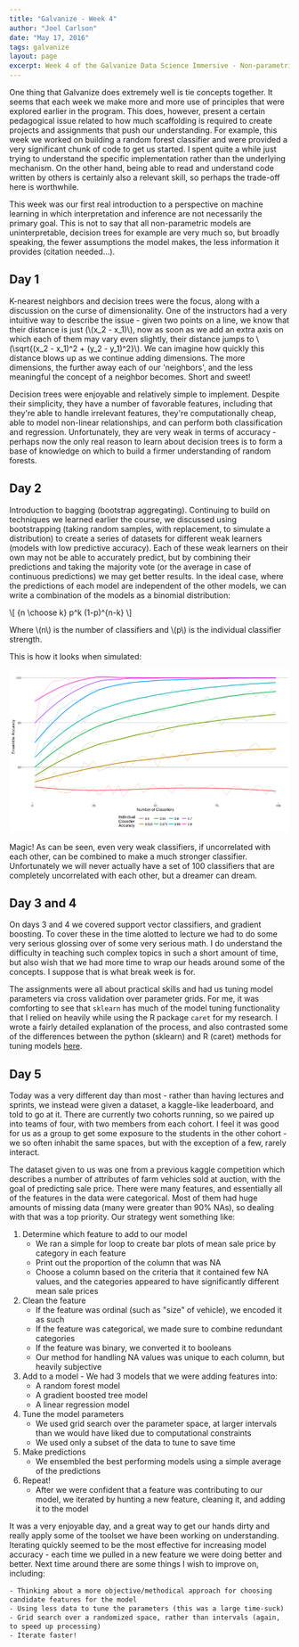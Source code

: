 ```yaml
---
title: "Galvanize - Week 4"
author: "Joel Carlson"
date: "May 17, 2016"
tags: galvanize
layout: page
excerpt: Week 4 of the Galvanize Data Science Immersive - Non-parametric learners  
---
```



One thing that Galvanize does extremely well is tie concepts together. It seems that each week we make more and more use of principles that were explored earlier in the program. This does, however, present a certain pedagogical issue related to how much scaffolding is required to create projects and assignments that push our understanding. For example, this week we worked on building a random forest classifier and were provided a very significant chunk of code to get us started. I spent quite a while just trying to understand the specific implementation rather than the underlying mechanism. On the other hand, being able to read and understand code written by others is certainly also a relevant skill, so perhaps the trade-off here is worthwhile.

This week was our first real introduction to a perspective on machine learning in which interpretation and inference are not necessarily the primary goal. This is not to say that all non-parametric models are uninterpretable, decision trees for example are very much so, but broadly speaking, the fewer assumptions the model makes, the less information it provides (citation needed...).

## Day 1

K-nearest neighbors and decision trees were the focus, along with a discussion on the curse of dimensionality. One of the instructors had a very intuitive way to describe the issue - given two points on a line, we know that their distance is just (\\(x_2 - x_1)\\), now as soon as we add an extra axis on which each of them may vary even slightly, their distance jumps to \\(\sqrt{(x_2 -  x_1)^2 + (y_2 - y_1)^2}\\). We can imagine how quickly this distance blows up as we continue adding dimensions. The more dimensions, the further away each of our 'neighbors', and the less meaningful the concept of a neighbor becomes. Short and sweet!

Decision trees were enjoyable and relatively simple to implement. Despite their simplicity, they have a number of favorable features, including that they're able to handle irrelevant features, they're computationally cheap, able to model non-linear relationships, and can perform both classification and regression. Unfortunately, they are very weak in terms of accuracy - perhaps now the only real reason to learn about decision trees is to form a base of knowledge on which to build a firmer understanding of random forests.  

## Day 2

Introduction to bagging (bootstrap aggregating). Continuing to build on techniques we learned earlier the course, we discussed using bootstrapping (taking random samples, with replacement, to simulate a distribution) to create a series of datasets for different weak learners (models with low predictive accuracy). Each of these weak learners on their own may not be able to accurately predict, but by combining their predictions and taking the majority vote (or the average in case of continuous predictions) we may get better results. In the ideal case, where the predictions of each model are independent of the other models, we can write a combination of the models as a binomial distribution:

\\[
{n \choose k} p^k (1-p)^{n-k}
\\]

Where \\(n\\) is the number of classifiers and \\(p\\) is the individual classifier strength.

This is how it looks when simulated:


<img src="https://raw.githubusercontent.com/joelcarlson/joelcarlson.github.io/master/figs/Galvanize/BinomSim.png"/>

Magic! As can be seen, even very weak classifiers, if uncorrelated with each other, can be combined to make a much stronger classifier. Unfortunately we will never actually have a set of 100 classifiers that are completely uncorrelated with each other, but a dreamer can dream.

## Day 3 and 4

On days 3 and 4 we covered support vector classifiers, and gradient boosting. To cover these in the time alotted to lecture we had to do some very serious glossing over of some very serious math. I do understand the difficulty in teaching such complex topics in such a short amount of time, but also wish that we had more time to wrap our heads around some of the concepts. I suppose that is what break week is for.

The assignments were all about practical skills and had us tuning model parameters via cross validation over parameter grids. For me, it was comforting to see that `sklearn` has much of the model tuning functionality that I relied on heavily while using the R package `caret` for my research. I wrote a fairly detailed explanation of the process, and also contrasted some of the differences between the python (sklearn) and R (caret) methods for tuning models [here](http://joelcarlson.me/2016/05/14/RvsPython-GridSearch/).

## Day 5

Today was a very different day than most - rather than having lectures and sprints, we instead were given a dataset, a kaggle-like leaderboard, and told to go at it. There are currently two cohorts running, so we paired up into teams of four, with two members from each cohort. I feel it was good for us as a group to get some exposure to the students in the other cohort - we so often inhabit the same spaces, but with the exception of a few, rarely interact.

The dataset given to us was one from a previous kaggle competition which describes a number of attributes of farm vehicles sold at auction, with the goal of predicting sale price. There were many features, and essentially all of the features in the data were categorical. Most of them had huge amounts of missing data (many were greater than 90% NAs), so dealing with that was a top priority. Our strategy went something like:

  1. Determine which feature to add to our model
      - We ran a simple for loop to create bar plots of mean sale price by category in each feature
      - Print out the proportion of the column that was NA
      - Choose a column based on the criteria that it contained few NA values, and the categories appeared to have significantly different mean sale prices
  2. Clean the feature
      - If the feature was ordinal (such as "size" of vehicle), we encoded it as such
      - If the feature was categorical, we made sure to combine redundant categories
      - If the feature was binary, we converted it to booleans
      - Our method for handling NA values was unique to each column, but heavily subjective
  3. Add to a model
    - We had 3 models that we were adding features into:
      - A random forest model
      - A gradient boosted tree model
      - A linear regression model
  4. Tune the model parameters
      - We used grid search over the parameter space, at larger intervals than we would have liked due to computational constraints
      - We used only a subset of the data to tune to save time
  5. Make predictions
      - We ensembled the best performing models using a simple average of the predictions
  6. Repeat!
      - After we were confident that a feature was contributing to our model, we iterated by hunting a new feature, cleaning it, and adding it to the model

It was a very enjoyable day, and a great way to get our hands dirty and really apply some of the toolset we have been working on understanding. Iterating quickly seemed to be the most effective for increasing model accuracy - each time we pulled in a new feature we were doing better and better. Next time around there are some things I wish to improve on, including:

    - Thinking about a more objective/methodical approach for choosing candidate features for the model
    - Using less data to tune the parameters (this was a large time-suck)
    - Grid search over a randomized space, rather than intervals (again, to speed up processing)
    - Iterate faster!
